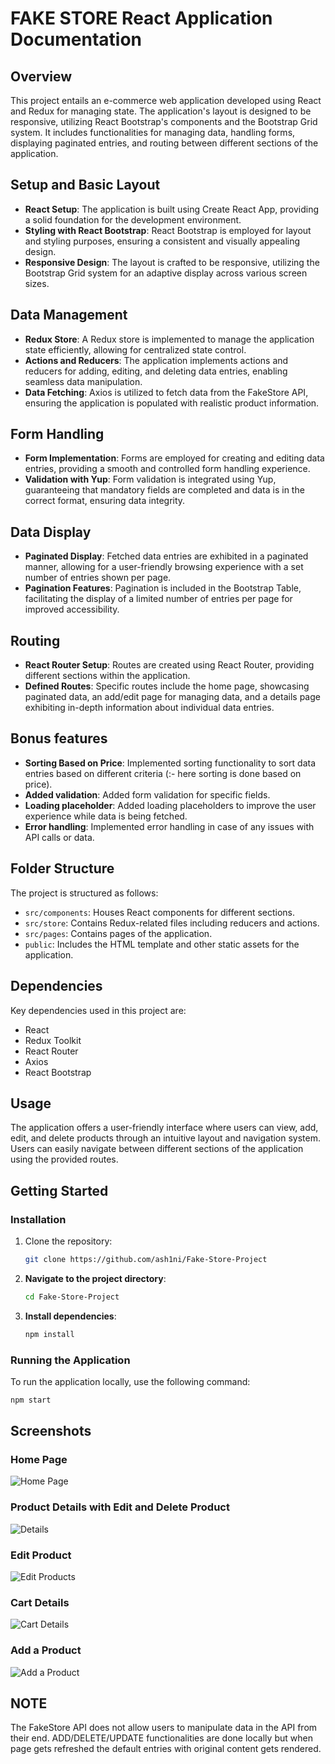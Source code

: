 # FAKE STORE React Application Documentation

## Overview

This project entails an e-commerce web application developed using React and Redux for managing state. The application's layout is designed to be responsive, utilizing React Bootstrap's components and the Bootstrap Grid system. It includes functionalities for managing data, handling forms, displaying paginated entries, and routing between different sections of the application.

## Setup and Basic Layout

- **React Setup**: The application is built using Create React App, providing a solid foundation for the development environment.
- **Styling with React Bootstrap**: React Bootstrap is employed for layout and styling purposes, ensuring a consistent and visually appealing design.
- **Responsive Design**: The layout is crafted to be responsive, utilizing the Bootstrap Grid system for an adaptive display across various screen sizes.

## Data Management

- **Redux Store**: A Redux store is implemented to manage the application state efficiently, allowing for centralized state control.
- **Actions and Reducers**: The application implements actions and reducers for adding, editing, and deleting data entries, enabling seamless data manipulation.
- **Data Fetching**: Axios is utilized to fetch data from the FakeStore API, ensuring the application is populated with realistic product information.

## Form Handling

- **Form Implementation**: Forms are employed for creating and editing data entries, providing a smooth and controlled form handling experience.
- **Validation with Yup**: Form validation is integrated using Yup, guaranteeing that mandatory fields are completed and data is in the correct format, ensuring data integrity.

## Data Display

- **Paginated Display**: Fetched data entries are exhibited in a paginated manner, allowing for a user-friendly browsing experience with a set number of entries shown per page.
- **Pagination Features**: Pagination is included in the Bootstrap Table, facilitating the display of a limited number of entries per page for improved accessibility.

## Routing

- **React Router Setup**: Routes are created using React Router, providing different sections within the application.
- **Defined Routes**: Specific routes include the home page, showcasing paginated data, an add/edit page for managing data, and a details page exhibiting in-depth information about individual data entries.

## Bonus features

- **Sorting Based on Price**: Implemented sorting functionality to sort data entries based on different criteria (:- here sorting is done based on price).
- **Added validation**: Added form validation for specific fields.
- **Loading placeholder**: Added loading placeholders to improve the user experience while data is
being fetched.
- **Error handling**: Implemented error handling in case of any issues with API calls or data.

## Folder Structure

The project is structured as follows:

- `src/components`: Houses React components for different sections.
- `src/store`: Contains Redux-related files including reducers and actions.
- `src/pages`: Contains pages of the application.
- `public`: Includes the HTML template and other static assets for the application.

## Dependencies

Key dependencies used in this project are:

- React
- Redux Toolkit
- React Router
- Axios
- React Bootstrap

## Usage

The application offers a user-friendly interface where users can view, add, edit, and delete products through an intuitive layout and navigation system. Users can easily navigate between different sections of the application using the provided routes.

## Getting Started

### Installation

1. Clone the repository:

   ```bash
   git clone https://github.com/ash1ni/Fake-Store-Project

2. **Navigate to the project directory**:

    ```bash
    cd Fake-Store-Project
    ```

3. **Install dependencies**:

    ```bash
    npm install
    ```

### Running the Application

To run the application locally, use the following command:

```bash
npm start
```

## Screenshots

### Home Page

![Home Page](/images/home.jpg)

### Product Details with Edit and Delete Product

![Details](/images/edit-and-delete.jpg)

### Edit Product

![Edit Products](/images/edit-form.jpg)

### Cart Details

![Cart Details](/images/cart.jpg)

### Add a Product

![Add a Product](/images/add-product.jpg)

## NOTE

The FakeStore API does not allow users to manipulate data in the API from their end. ADD/DELETE/UPDATE functionalities are done locally but when page gets refreshed the default entries with original content gets rendered.
